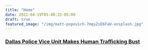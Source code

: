 ```yaml
---
title: "Home"
date: 2022-04-19T05:40:33-05:00
draft: true
featured_image: "/img/matt-popovich-7mqsZsE6FaU-unsplash.jpg"
---
```


### [Dallas Police Vice Unit Makes Human Trafficking Bust](https://www.nbcdfw.com/news/local/dallas-police-vice-unit-makes-human-trafficking-bust/2874468/)
